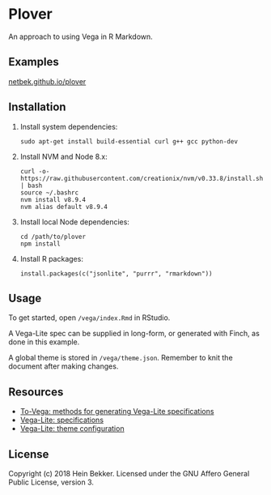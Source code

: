# Plover

An approach to using Vega in R Markdown.

## Examples

[netbek.github.io/plover](https://netbek.github.io/plover)

## Installation

1. Install system dependencies:

    ```
    sudo apt-get install build-essential curl g++ gcc python-dev
    ```

2. Install NVM and Node 8.x:

    ```
    curl -o- https://raw.githubusercontent.com/creationix/nvm/v0.33.8/install.sh | bash
    source ~/.bashrc
    nvm install v8.9.4
    nvm alias default v8.9.4
    ```

3. Install local Node dependencies:

    ```
    cd /path/to/plover
    npm install
    ```

4. Install R packages:

    ```
    install.packages(c("jsonlite", "purrr", "rmarkdown"))
    ```

## Usage

To get started, open `/vega/index.Rmd` in RStudio.

A Vega-Lite spec can be supplied in long-form, or generated with Finch, as done in this example.

A global theme is stored in `/vega/theme.json`. Remember to knit the document after making changes.

## Resources

* [To-Vega: methods for generating Vega-Lite specifications](https://github.com/gjmcn/to-vega/blob/master/README.md#methods)
* [Vega-Lite: specifications](https://vega.github.io/vega-lite/docs/spec.html)
* [Vega-Lite: theme configuration](https://vega.github.io/vega-lite/docs/config.html)

## License

Copyright (c) 2018 Hein Bekker. Licensed under the GNU Affero General Public License, version 3.
